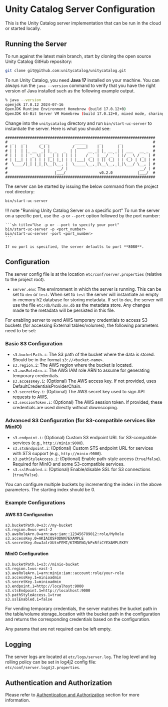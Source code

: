# Unity Catalog Server Configuration

This is the  Unity Catalog server implementation that can be run in the cloud or started locally.

## Running the Server

To run against the latest main branch, start by cloning the open source Unity Catalog GitHub repository:

```sh
git clone git@github.com:unitycatalog/unitycatalog.git
```

To run Unity Catalog, you need **Java 17** installed on your machine. You can always run the `java --version` command
to verify that you have the right version of Java installed such as the following example output.

```sh
% java --version
openjdk 17.0.12 2024-07-16
OpenJDK Runtime Environment Homebrew (build 17.0.12+0)
OpenJDK 64-Bit Server VM Homebrew (build 17.0.12+0, mixed mode, sharing)
```

Change into the `unitycatalog` directory and run `bin/start-uc-server` to instantiate the server. Here is what you
should see:

```console
################################################################### 
#  _    _       _ _            _____      _        _              #
# | |  | |     (_) |          / ____|    | |      | |             #
# | |  | |_ __  _| |_ _   _  | |     __ _| |_ __ _| | ___   __ _  #
# | |  | | '_ \| | __| | | | | |    / _` | __/ _` | |/ _ \ / _` | #
# | |__| | | | | | |_| |_| | | |___| (_| | || (_| | | (_) | (_| | #
#  \____/|_| |_|_|\__|\__, |  \_____\__,_|\__\__,_|_|\___/ \__, | #
#                      __/ |                                __/ | #
#                     |___/               v0.2.0           |___/  #
###################################################################
```

The server can be started by issuing the below command from the project root directory:

```sh
bin/start-uc-server
```

!!! note "Running Unity Catalog Server on a specific port"
    To run the server on a specific port, use the `-p` or `--port` option followed by the port number:

    ```sh title="Use -p or --port to specify your port"
    bin/start-uc-server -p <port_number>
    bin/start-uc-server -port <port_number>
    ```

    If no port is specified, the server defaults to port **8080**.

## Configuration

The server config file is at the location `etc/conf/server.properties` (relative to the project root).

- `server.env`: The environment in which the server is running. This can be set to `dev` or `test`. When set to `test`
    the server will instantiate an empty in-memory h2 database for storing metadata. If set to `dev`, the server will
    use the file `etc/db/h2db.mv.db` as the metadata store. Any changes made to the metadata will be persisted in this
    file.

For enabling server to vend AWS temporary credentials to access S3 buckets (for accessing External tables/volumes),
the following parameters need to be set:

### Basic S3 Configuration

- `s3.bucketPath.i`: The S3 path of the bucket where the data is stored. Should be in the format `s3://<bucket-name>`.
- `s3.region.i`: The AWS region where the bucket is located.
- `s3.awsRoleArn.i`: The AWS IAM role ARN to assume for generating temporary credentials.
- `s3.accessKey.i`: (Optional) The AWS access key. If not provided, uses DefaultCredentialsProviderChain.
- `s3.secretKey.i`: (Optional) The AWS secret key used to sign API requests to AWS.
- `s3.sessionToken.i`: (Optional) The AWS session token. If provided, these credentials are used directly without downscoping.

### Advanced S3 Configuration (for S3-compatible services like MinIO)

- `s3.endpoint.i`: (Optional) Custom S3 endpoint URL for S3-compatible services (e.g., `http://minio:9000`).
- `s3.stsEndpoint.i`: (Optional) Custom STS endpoint URL for services with STS support (e.g., `http://minio:9000`).
- `s3.pathStyleAccess.i`: (Optional) Enable path-style access (`true`/`false`). Required for MinIO and some S3-compatible services.
- `s3.sslEnabled.i`: (Optional) Enable/disable SSL for S3 connections (`true`/`false`).

You can configure multiple buckets by incrementing the index *i* in the above parameters. The starting index should
be 0.

### Example Configurations

#### AWS S3 Configuration
```properties
s3.bucketPath.0=s3://my-bucket
s3.region.0=us-west-2
s3.awsRoleArn.0=arn:aws:iam::123456789012:role/MyRole
s3.accessKey.0=AKIAIOSFODNN7EXAMPLE
s3.secretKey.0=wJalrXUtnFEMI/K7MDENG/bPxRfiCYEXAMPLEKEY
```

#### MinIO Configuration
```properties
s3.bucketPath.1=s3://minio-bucket
s3.region.1=us-east-1
s3.awsRoleArn.1=arn:minio:iam::account:role/your-role
s3.accessKey.1=minioadmin
s3.secretKey.1=minioadmin
s3.endpoint.1=http://localhost:9000
s3.stsEndpoint.1=http://localhost:9000
s3.pathStyleAccess.1=true
s3.sslEnabled.1=false
```

For vending temporary credentials, the server matches the bucket path in the table/volume storage_location with the 
bucket path in the configuration and returns the corresponding credentials based on the configuration.

Any params that are not required can be left empty.

## Logging

The server logs are located at `etc/logs/server.log`. The log level and log rolling policy can be set in log4j2 config
file: `etc/conf/server.log4j2.properties`.

## Authentication and Authorization

Please refer to [Authentication and Authorization](./auth.md) section for more information.
